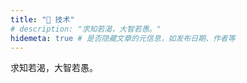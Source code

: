 ```yaml
---
title: "📙 技术"
# description: "求知若渴，大智若愚。"
hidemeta: true # 是否隐藏文章的元信息，如发布日期、作者等
---
```


求知若渴，大智若愚。

<!-- more -->
